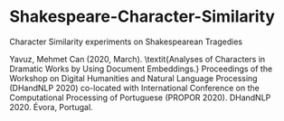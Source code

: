 # Shakespeare-Character-Similarity
Character Similarity experiments on Shakespearean Tragedies

Yavuz, Mehmet Can (2020, March). \textit{Analyses of Characters in Dramatic Works by Using Document Embeddings.} Proceedings of the Workshop on Digital Humanities and Natural Language Processing (DHandNLP 2020) co-located with International Conference on the Computational Processing of Portuguese (PROPOR 2020). DHandNLP 2020. Évora, Portugal.
